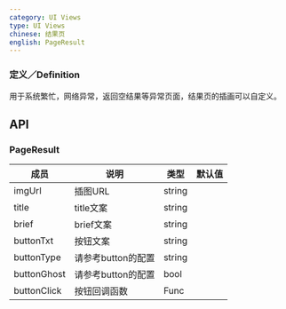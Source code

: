 ```yaml
---
category: UI Views
type: UI Views
chinese: 结果页
english: PageResult
---
```


### 定义／Definition

用于系统繁忙，网络异常，返回空结果等异常页面，结果页的插画可以自定义。

## API

### PageResult
| 成员        | 说明           | 类型               | 默认值       |
|------------|----------------|--------------------|--------------|
| imgUrl    | 插图URL        | string |    |
| title    |    title文案     | string |    |
| brief    |    brief文案     | string |    |
| buttonTxt    |    按钮文案     | string |    |
| buttonType    |    请参考button的配置     | string |    |
| buttonGhost    |    请参考button的配置     | bool |    |
| buttonClick    |    按钮回调函数     | Func |    ||
